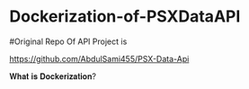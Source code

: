 # Dockerization-of-PSXDataAPI
#Original Repo Of API Project is 

https://github.com/AbdulSami455/PSX-Data-Api

𝐖𝐡𝐚𝐭 𝐢𝐬 𝐃𝐨𝐜𝐤𝐞𝐫𝐢𝐳𝐚𝐭𝐢𝐨𝐧?



